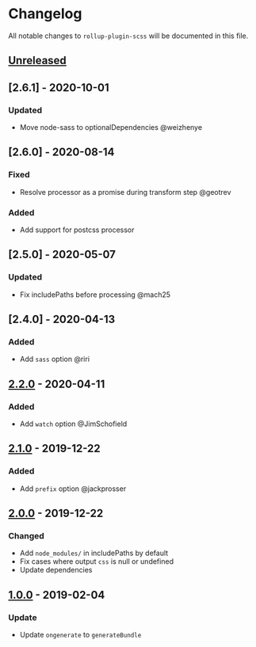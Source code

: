 # Changelog

All notable changes to `rollup-plugin-scss` will be documented in this file.

## [Unreleased]

## [2.6.1] - 2020-10-01
### Updated
- Move node-sass to optionalDependencies @weizhenye

## [2.6.0] - 2020-08-14
### Fixed
- Resolve processor as a promise during transform step @geotrev

### Added
- Add support for postcss processor

## [2.5.0] - 2020-05-07
### Updated
- Fix includePaths before processing @mach25

## [2.4.0] - 2020-04-13
### Added
- Add `sass` option @riri

## [2.2.0] - 2020-04-11
### Added
- Add `watch` option @JimSchofield

## [2.1.0] - 2019-12-22
### Added
- Add `prefix` option @jackprosser

## [2.0.0] - 2019-12-22
### Changed
- Add `node_modules/` in includePaths by default
- Fix cases where output `css` is null or undefined
- Update dependencies

## [1.0.0] - 2019-02-04
### Update
- Update `ongenerate` to `generateBundle`

[Unreleased]: https://github.com/thgh/rollup-plugin-scss/compare/v2.2.0...HEAD
[2.2.0]: https://github.com/thgh/rollup-plugin-scss/compare/v2.1.0...v2.2.0
[2.1.0]: https://github.com/thgh/rollup-plugin-scss/compare/v2.0.0...v2.1.0
[2.0.0]: https://github.com/thgh/rollup-plugin-scss/compare/v1.0.0...v2.0.0
[1.0.0]: https://github.com/thgh/rollup-plugin-scss/compare/v0.0.1...v1.0.0
[0.0.1]: https://github.com/thgh/rollup-plugin-scss/releases
